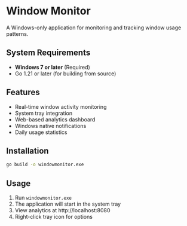# Window Monitor

A Windows-only application for monitoring and tracking window usage patterns.

## System Requirements

- **Windows 7 or later** (Required)
- Go 1.21 or later (for building from source)

## Features

- Real-time window activity monitoring
- System tray integration
- Web-based analytics dashboard
- Windows native notifications
- Daily usage statistics

## Installation

```bash
go build -o windowmonitor.exe
```

## Usage

1. Run `windowmonitor.exe`
2. The application will start in the system tray
3. View analytics at http://localhost:8080
4. Right-click tray icon for options


